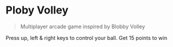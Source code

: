# Ploby Volley

> Multiplayer arcade game inspired by Blobby Volley

Press up, left & right keys to control your ball. Get 15 points to win